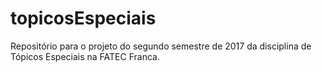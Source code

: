# topicosEspeciais
Repositório para o projeto do segundo semestre de 2017 da disciplina de Tópicos Especiais na FATEC Franca.
